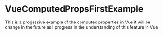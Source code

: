 # VueComputedPropsFirstExample
This is a progessive example of the computed properties in Vue it will be change in the future as i progress in the understanding of this feature in Vue

